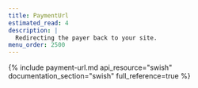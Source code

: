 ```yaml
---
title: PaymentUrl
estimated_read: 4
description: |
  Redirecting the payer back to your site.
menu_order: 2500
---
```


{% include payment-url.md api_resource="swish" documentation_section="swish" full_reference=true %}
